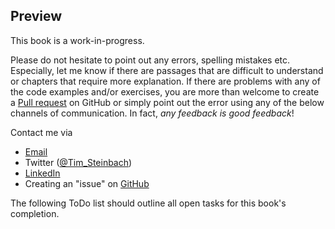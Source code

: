 ## Preview ##

This book is a work-in-progress.

Please do not hesitate to point out any errors, spelling mistakes etc.
Especially, let me know if there are passages that are difficult to understand or chapters that require more explanation. If there are problems with any of the code examples and/or exercises, you are more than welcome to create a [Pull request](https://github.com/NeQuissimus/MarkdownByExample/pulls) on GitHub or simply point out the error using any of the below channels of communication.
In fact, *any feedback is good feedback*!

Contact me via 

- [Email](steinbach.tim@googlemail.com)
- Twitter ([@Tim_Steinbach](http://twitter.com/Tim_Steinbach))
- [LinkedIn](http://ca.linkedin.com/in/timsteinbach)
- Creating an "issue" on [GitHub](https://github.com/NeQuissimus/MarkdownByExample/issues)

The following ToDo list should outline all open tasks for this book's completion.  
